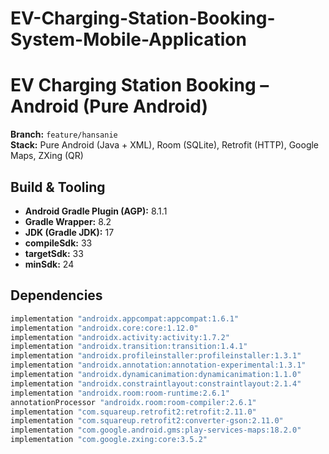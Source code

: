 # EV-Charging-Station-Booking-System-Mobile-Application

# EV Charging Station Booking – Android (Pure Android)

**Branch:** `feature/hansanie`  
**Stack:** Pure Android (Java + XML), Room (SQLite), Retrofit (HTTP), Google Maps, ZXing (QR)

## Build & Tooling
- **Android Gradle Plugin (AGP):** 8.1.1
- **Gradle Wrapper:** 8.2
- **JDK (Gradle JDK):** 17
- **compileSdk:** 33
- **targetSdk:** 33
- **minSdk:** 24

## Dependencies
```gradle
implementation "androidx.appcompat:appcompat:1.6.1"
implementation "androidx.core:core:1.12.0"
implementation "androidx.activity:activity:1.7.2"
implementation "androidx.transition:transition:1.4.1"
implementation "androidx.profileinstaller:profileinstaller:1.3.1"
implementation "androidx.annotation:annotation-experimental:1.3.1"
implementation "androidx.dynamicanimation:dynamicanimation:1.1.0"
implementation "androidx.constraintlayout:constraintlayout:2.1.4"
implementation "androidx.room:room-runtime:2.6.1"
annotationProcessor "androidx.room:room-compiler:2.6.1"
implementation "com.squareup.retrofit2:retrofit:2.11.0"
implementation "com.squareup.retrofit2:converter-gson:2.11.0"
implementation "com.google.android.gms:play-services-maps:18.2.0"
implementation "com.google.zxing:core:3.5.2"
